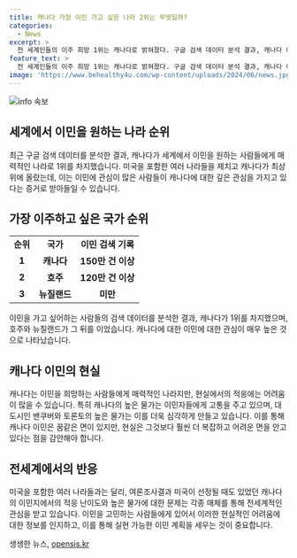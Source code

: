 ```yaml
---
title: 캐나다 가장 이민 가고 싶은 나라 2위는 무엇일까?
categories:
  - News
excerpt: >
  전 세계인들의 이주 희망 1위는 캐나다로 밝혀졌다. 구글 검색 데이터 분석 결과, 캐나다 이민에 대한 관심이 1년 동안 150만 건 이상 기록되었다. 호주, 뉴질랜드가 이어지고 유럽의 다양한 국가들이 상위권을 차지했다. 그러나 실제 이민은 어려움이 많다는 지적도 받았는데, 특히 높은 물가가 고민으로 언급되었다. 미국은 10위 안에 들지 못했는데, 과거 여론조사에서 1위를 차지한 것과는 대조적인 결과로 해석되고 있다.
feature_text: >
  전 세계인들의 이주 희망 1위는 캐나다로 밝혀졌다. 구글 검색 데이터 분석 결과, 캐나다 이민에 대한 관심이 1년 동안 150만 건 이상 기록되었다. 호주, 뉴질랜드가 이어지고 유럽의 다양한 국가들이 상위권을 차지했다. 그러나 실제 이민은 어려움이 많다는 지적도 받았는데, 특히 높은 물가가 고민으로 언급되었다. 미국은 10위 안에 들지 못했는데, 과거 여론조사에서 1위를 차지한 것과는 대조적인 결과로 해석되고 있다.
image: 'https://www.behealthy4u.com/wp-content/uploads/2024/06/news.jpg'
---
```


<p><img src="https://www.behealthy4u.com/wp-content/uploads/2024/06/news.jpg" alt="info 속보" /></p>

<h2 data-ke-size="size26">세계에서 이민을 원하는 나라 순위</h2>

<p data-ke-size="size16">최근 구글 검색 데이터를 분석한 결과, 캐나다가 세계에서 이민을 원하는 사람들에게 매력적인 나라로 1위를 차지했습니다. 미국을 포함한 여러 나라들을 제치고 캐나다가 최상위에 올랐는데, 이는 이민에 관심이 많은 사람들이 캐나다에 대한 깊은 관심을 가지고 있다는 증거로 받아들일 수 있습니다.</p>

<h2 data-ke-size="size26">가장 이주하고 싶은 국가 순위</h2>

<table>
    <tbody>
        <tr>
            <td style="text-align: center; height: 17px;"><b>순위</b></td>
            <td style="text-align: center; height: 17px;"><b>국가</b></td>
            <td style="text-align: center; height: 17px;"><b>이민 검색 기록</b></td>
        </tr>
        <tr>
            <td style="text-align: center; height: 17px;"><b>1</b></td>
            <td style="text-align: center; height: 17px;"><b>캐나다</b></td>
            <td style="text-align: center; height: 17px;"><b>150만 건 이상</b></td>
        </tr>
        <tr>
            <td style="text-align: center; height: 17px;"><b>2</b></td>
            <td style="text-align: center; height: 17px;"><b>호주</b></td>
            <td style="text-align: center; height: 17px;"><b>120만 건 이상</b></td>
        </tr>
    <tr>
            <td style="text-align: center; height: 17px;"><b>3</b></td>
            <td style="text-align: center; height: 17px;"><b>뉴질랜드</b></td>
            <td style="text-align: center; height: 17px;"><b>미만</b></td>
        </tr>
    </tbody>
</table>

<p data-ke-size="size16">이민을 가고 싶어하는 사람들의 검색 데이터를 분석한 결과, 캐나다가 1위를 차지했으며, 호주와 뉴질랜드가 그 뒤를 이었습니다. 캐나다에 대한 이민에 대한 관심이 매우 높은 것으로 나타났습니다.</p>

<h2 data-ke-size="size26">캐나다 이민의 현실</h2>

<p data-ke-size="size16">캐나다는 이민을 희망하는 사람들에게 매력적인 나라지만, 현실에서의 적응에는 어려움이 많을 수 있습니다. 특히 캐나다의 높은 물가는 이민자들에게 고통을 주고 있으며, 대도시인 밴쿠버와 토론토의 높은 물가는 이를 더욱 심각하게 만들고 있습니다. 이를 통해 캐나다 이민은 꿈같은 면이 있지만, 현실은 그것보다 훨씬 더 복잡하고 어려운 면을 안고 있다는 점을 감안해야 합니다.</p>

<h2 data-ke-size="size26">전세계에서의 반응</h2>

<p data-ke-size="size16">미국을 포함한 여러 나라들과는 달리, 여론조사결과 미국이 선정될 때도 있었던 캐나다의 이민지에서의 적응 난이도와 높은 물가에 대한 문제는 각종 매체를 통해 전세계적인 관심을 받고 있습니다. 이민을 고민하는 사람들에게 있어서 이러한 현실적인 어려움에 대한 정보를 인지하고, 이를 통해 실현 가능한 이민 계획을 세우는 것이 중요합니다.</p>
생생한 뉴스, <a href="https://opensis.kr" rel="dofollow">opensis.kr</a>


